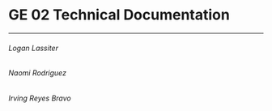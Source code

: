 # GE 02 Technical Documentation
***
###### Logan Lassiter
###### Naomi Rodriguez
###### Irving Reyes Bravo
